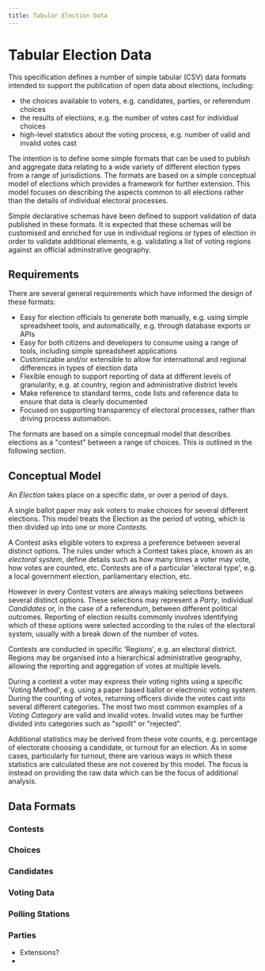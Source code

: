 ```yaml
---
title: Tabular Election Data
---
```


# Tabular Election Data

This specification defines a number of simple tabular (CSV) data formats intended to support the publication of open data about elections, including:

* the choices available to voters, e.g. candidates, parties, or referendum choices
* the results of elections, e.g. the number of votes cast for individual choices
* high-level statistics about the voting process, e.g. number of valid and invalid votes cast

The intention is to define some simple formats that can be used to publish and aggregate data relating to a wide variety of different election types from a range of jurisdictions. The formats are based on a simple conceptual model of elections which provides a framework for further extension. This model focuses on describing the aspects common to all elections rather than the details of individual electoral processes.

Simple declarative schemas have been defined to support validation of data published in these formats. It is expected that these schemas will be customised and enriched for use in individual regions or types of election in order to validate additional elements, e.g. validating a list of voting regions against an official adminstrative geography.

## Requirements

There are several general requirements which have informed the design of these formats:

* Easy for election officials to generate both manually, e.g. using simple spreadsheet tools, and automatically, e.g. through database exports or APIs
* Easy for both citizens and developers to consume using a range of tools, including simple spreadsheet applications
* Customizable and/or extensible to allow for international and regional differences in types of election data
* Flexible enough to support reporting of data at different levels of granularity, e.g. at country, region and administrative district levels
* Make reference to standard terms, code lists and reference data to ensure that data is clearly documented
* Focused on supporting transparency of electoral processes, rather than driving process automation.

The formats are based on a simple conceptual model that describes elections as a "contest" between a range of choices. This is outlined in the following section.

## Conceptual Model

An _Election_ takes place on a specific date, or over a period of days.

A single ballot paper may ask voters to make choices for several different elections. This model treats the Election as the period of voting, which is then divided up into one or more _Contests_. 

A Contest asks eligible voters to express a preference between several distinct options. The rules under which a Contest takes place, known as an _electoral system_, define details such as how many times a voter may vote, how votes are counted, etc. Contests are of a particular 'electoral type', e.g. a local government election, parliamentary election, etc. 

However in every Contest voters are always making selections between several distinct options. These selections may represent a _Party_, individual _Candidates_ or, in the case of a referendum, between different political outcomes. Reporting of election results commonly involves identifying which of these options were selected according to the rules of the electoral system, usually with a break down of the number of votes.

Contests are conducted in specific 'Regions', e.g. an electoral district. Regions may be organised into a hierarchical administrative geography, allowing the reporting and aggregation of votes at multiple levels.

During a contest a voter may express their voting rights using a specific 'Voting Method', e.g. using a paper based ballot or electronic voting system. During the counting of votes, returning officers divide the votes cast into several different categories. The most two most common examples of a _Voting Category_ are valid and invalid votes. Invalid votes may be further divided into categories such as "spoilt" or "rejected".

Additional statistics may be derived from these vote counts, e.g. percentage of electorate choosing a candidate, or turnout for an election. As in some cases, particularly for turnout, there are various ways in which these statistics are calculated these are not covered by this model. The focus is instead on providing the raw data which can be the focus of additional analysis.

## Data Formats


### Contests

### Choices

### Candidates

### Voting Data

### Polling Stations

### Parties


* Extensions?
* 
